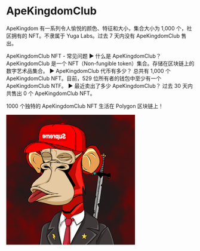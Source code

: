 # ApeKingdomClub

ApeKingdom 有一系列令人愉悦的颜色、特征和大小，集合大小为 1,000 个，社区拥有的 NFT。不隶属于 Yuga Labs。过去 7 天内没有 ApeKingdomClub 售出。

ApeKingdomClub NFT - 常见问题
▶ 什么是 ApeKingdomClub？
ApeKingdomClub 是一个 NFT（Non-fungible token）集合。存储在区块链上的数字艺术品集合。
▶ ApeKingdomClub 代币有多少？
总共有 1,000 个 ApeKingdomClub NFT。目前，529 位所有者的钱包中至少有一个 ApeKingdomClub NTF。
▶ 最近卖出了多少 ApeKingdomClub？
过去 30 天内共售出 0 个 ApeKingdomClub NFT。

1000 个独特的 ApeKingdomClub NFT 生活在 Polygon 区块链上！

![unnamed](unnamed.png)
